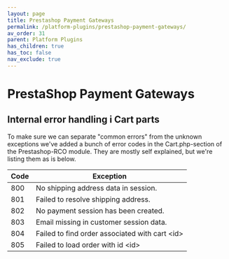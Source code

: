 ```yaml
---
layout: page
title: Prestashop Payment Gateways
permalink: /platform-plugins/prestashop-payment-gateways/
av_order: 31
parent: Platform Plugins
has_children: true
has_toc: false
nav_exclude: true
---
```




# PrestaShop Payment Gateways 

## Internal error handling i Cart parts

To make sure we can separate "common errors" from the unknown exceptions
we've added a bunch of error codes in the Cart.php-section of the
Prestashop-RCO module. They are mostly self explained, but we're listing
them as is below.

| Code | Exception                                        |
|------|--------------------------------------------------|
| 800  | No shipping address data in session.             |
| 801  | Failed to resolve shipping address.              |
| 802  | No payment session has been created.             |
| 803  | Email missing in customer session data.          |
| 804  | Failed to find order associated with cart \<id\> |
| 805  | Failed to load order with id \<id\>              |

